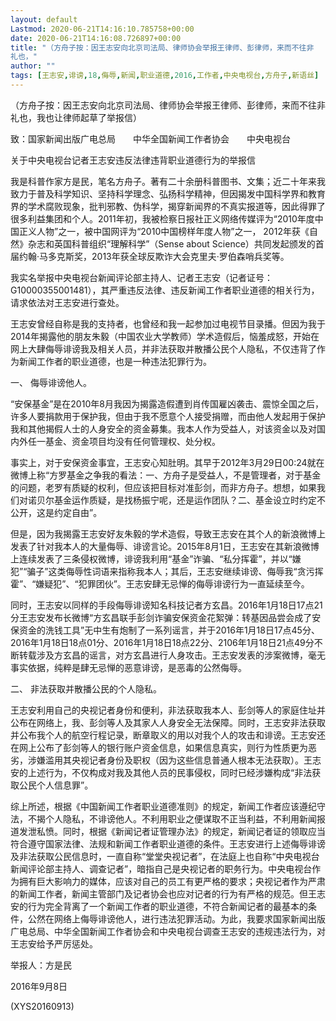 ```yaml
---
layout: default
Lastmod: 2020-06-21T14:16:10.785758+00:00
date: 2020-06-21T14:16:08.726897+00:00
title: "（方舟子按：因王志安向北京司法局、律师协会举报王律师、彭律师，来而不往非
礼也，"
author: ""
tags: [王志安,诽谤,18,侮辱,新闻,职业道德,2016,工作者,中央电视台,方舟子,新语丝]
---
```


（方舟子按：因王志安向北京司法局、律师协会举报王律师、彭律师，来而不往非礼也，我也让律师起草了举报信）

致：国家新闻出版广电总局　　中华全国新闻工作者协会　　中央电视台

关于中央电视台记者王志安违反法律违背职业道德行为的举报信

我是科普作家方是民，笔名方舟子。著有二十余册科普图书、文集；近二十年来我致力于普及科学知识、坚持科学理念、弘扬科学精神，但因揭发中国科学界和教育界的学术腐败现象，批判邪教、伪科学，揭穿新闻界的不真实报道等，因此得罪了很多利益集团和个人。2011年初，我被检察日报社正义网络传媒评为“2010年度中国正义人物”之一，被中国网评为“2010中国榜样年度人物”之一， 2012年获《自然》杂志和英国科普组织“理解科学”（Sense about Science）共同发起颁发的首届约翰·马多克斯奖，2013年获全球反欺诈大会克里夫·罗伯森哨兵奖等。

我实名举报中央电视台新闻评论部主持人、记者王志安（记者证号：G10000355001481），其严重违反法律、违反新闻工作者职业道德的相关行为，请求依法对王志安进行查处。

王志安曾经自称是我的支持者，也曾经和我一起参加过电视节目录播。但因为我于2014年揭露他的朋友朱毅（中国农业大学教师）学术造假后，恼羞成怒，开始在网上大肆侮辱诽谤我及相关人员，并非法获取并散播公民个人隐私，不仅违背了作为新闻工作者的职业道德，也是一种违法犯罪行为。

一、	侮辱诽谤他人。

“安保基金”是在2010年8月我因为揭露造假遭到肖传国雇凶袭击、震惊全国之后，许多人要捐款用于保护我，但由于我不愿意个人接受捐赠，而由他人发起用于保护我和其他揭假人士的人身安全的资金募集。我本人作为受益人，对该资金以及对国内外任一基金、资金项目均没有任何管理权、处分权。

事实上，对于安保资金事宜，王志安心知肚明。其早于2012年3月29日00:24就在微博上称“方罗基金之争我的看法：一、方舟子是受益人，不是管理者，对于基金的问题，老罗有质疑的权利，但应该把目标对准彭剑，而非方舟子。想想，如果我们对诺贝尔基金运作质疑，是找杨振宁呢，还是运作团队？二、基金设立时约定不公开，这是约定自由”。

但是，因为我揭露王志安好友朱毅的学术造假，导致王志安在其个人的新浪微博上发表了针对我本人的大量侮辱、诽谤言论。2015年8月1日，王志安在其新浪微博上连续发表了三条侵权微博，诽谤我利用“基金”诈骗、“私分挥霍”，并以“嫌犯”“骗子”这类侮辱性词语来指称我本人；其后，王志安继续诽谤、侮辱我“贪污挥霍”、“嫌疑犯”、“犯罪团伙”。王志安肆无忌惮的侮辱诽谤行为一直延续至今。

同时，王志安以同样的手段侮辱诽谤知名科技记者方玄昌。2016年1月18日17点21分王志安发布长微博“方玄昌联手彭剑诈骗安保资金花絮弹：转基因品尝会成了安保资金的洗钱工具”无中生有炮制了一系列谣言，并于2016年1月18日17点45分、2016年1月18日18点01分、2016年1月18日18点22分、2106年1月18日21点49分不断转载涉及方玄昌的谣言，对方玄昌进行人身攻击。王志安发表的涉案微博，毫无事实依据，纯粹是肆无忌惮的恶意诽谤，是恶毒的公然侮辱。

二、	非法获取并散播公民的个人隐私。

王志安利用自己的央视记者身份和便利，非法获取我本人、彭剑等人的家庭住址并公布在网络上，我、彭剑等人及其家人人身安全无法保障。同时，王志安非法获取并公布我个人的航空行程记录，断章取义的用以对我个人的攻击和诽谤。王志安还在网上公布了彭剑等人的银行账户资金信息，如果信息真实，则行为性质更为恶劣，涉嫌滥用其央视记者身份及职权（因为这些信息普通人根本无法获取）。王志安的上述行为，不仅构成对我及其他人员的民事侵权，同时已经涉嫌构成“非法获取公民个人信息罪”。

综上所述，根据《中国新闻工作者职业道德准则》的规定，新闻工作者应该遵纪守法，不揭个人隐私，不诽谤他人。不利用职业之便谋取不正当利益，不利用新闻报道发泄私愤。同时，根据《新闻记者证管理办法》的规定，新闻记者证的领取应当符合遵守国家法律、法规和新闻工作者职业道德的条件。王志安进行上述侮辱诽谤及非法获取公民信息时，一直自称“堂堂央视记者”，在法庭上也自称“中央电视台新闻评论部主持人、调查记者”，暗指自己是央视记者的职务行为。中央电视台作为拥有巨大影响力的媒体，应该对自己的员工有更严格的要求；央视记者作为严肃的新闻工作者，新闻主管部门及记者协会也应对记者的行为有严格的规范。但王志安的行为完全背离了一个新闻工作者的职业道德，不符合新闻记者的最基本的条件，公然在网络上侮辱诽谤他人，进行违法犯罪活动。为此，我要求国家新闻出版广电总局、中华全国新闻工作者协会和中央电视台调查王志安的违规违法行为，对王志安给予严厉惩处。

举报人：方是民

2016年9月8日

(XYS20160913)

